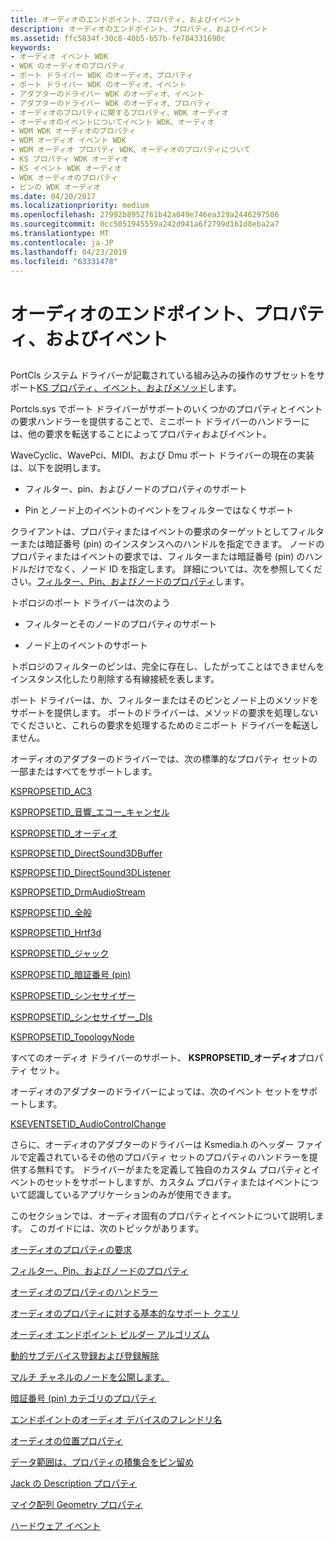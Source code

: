 ```yaml
---
title: オーディオのエンドポイント、プロパティ、およびイベント
description: オーディオのエンドポイント、プロパティ、およびイベント
ms.assetid: ffc5834f-30c8-40b5-b57b-fe784331690c
keywords:
- オーディオ イベント WDK
- WDK のオーディオのプロパティ
- ポート ドライバー WDK のオーディオ、プロパティ
- ポート ドライバー WDK のオーディオ、イベント
- アダプターのドライバー WDK のオーディオ、イベント
- アダプターのドライバー WDK のオーディオ、プロパティ
- オーディオのプロパティに関するプロパティ、WDK オーディオ
- オーディオのイベントについてイベント WDK、オーディオ
- WDM WDK オーディオのプロパティ
- WDM オーディオ イベント WDK
- WDM オーディオ プロパティ WDK、オーディオのプロパティについて
- KS プロパティ WDK オーディオ
- KS イベント WDK オーディオ
- WDK オーディオのプロパティ
- ピンの WDK オーディオ
ms.date: 04/20/2017
ms.localizationpriority: medium
ms.openlocfilehash: 27992b8952761b42a049e746ea329a2446297586
ms.sourcegitcommit: 0cc5051945559a242d941a6f2799d161d8eba2a7
ms.translationtype: MT
ms.contentlocale: ja-JP
ms.lasthandoff: 04/23/2019
ms.locfileid: "63331478"
---
```

# <a name="audio-endpoints-properties-and-events"></a>オーディオのエンドポイント、プロパティ、およびイベント


## <span id="audio_properties_and_events"></span><span id="AUDIO_PROPERTIES_AND_EVENTS"></span>


PortCls システム ドライバーが記載されている組み込みの操作のサブセットをサポート[KS プロパティ、イベント、およびメソッド](https://msdn.microsoft.com/library/windows/hardware/ff567673)します。

Portcls.sys でポート ドライバーがサポートのいくつかのプロパティとイベントの要求ハンドラーを提供することで、ミニポート ドライバーのハンドラーには、他の要求を転送することによってプロパティおよびイベント。

WaveCyclic、WavePci、MIDI、および Dmu ポート ドライバーの現在の実装は、以下を説明します。

-   フィルター、pin、およびノードのプロパティのサポート

-   Pin とノード上のイベントのイベントをフィルターではなくサポート

クライアントは、プロパティまたはイベントの要求のターゲットとしてフィルターまたは暗証番号 (pin) のインスタンスへのハンドルを指定できます。 ノードのプロパティまたはイベントの要求では、フィルターまたは暗証番号 (pin) のハンドルだけでなく、ノード ID を指定します。 詳細については、次を参照してください。[フィルター、Pin、およびノードのプロパティ](filter--pin--and-node-properties.md)します。

トポロジのポート ドライバーは次のよう

-   フィルターとそのノードのプロパティのサポート

-   ノード上のイベントのサポート

トポロジのフィルターのピンは、完全に存在し、したがってことはできませんをインスタンス化したり削除する有線接続を表します。

ポート ドライバーは、か、フィルターまたはそのピンとノード上のメソッドをサポートを提供します。 ポートのドライバーは、メソッドの要求を処理しないでくださいと、これらの要求を処理するためのミニポート ドライバーを転送しません。

オーディオのアダプターのドライバーでは、次の標準的なプロパティ セットの一部またはすべてをサポートします。

[KSPROPSETID\_AC3](https://msdn.microsoft.com/library/windows/hardware/ff537436)

[KSPROPSETID\_音響\_エコー\_キャンセル](https://msdn.microsoft.com/library/windows/hardware/ff537438)

[KSPROPSETID\_オーディオ](https://msdn.microsoft.com/library/windows/hardware/ff537440)

[KSPROPSETID\_DirectSound3DBuffer](https://msdn.microsoft.com/library/windows/hardware/ff537447)

[KSPROPSETID\_DirectSound3DListener](https://msdn.microsoft.com/library/windows/hardware/ff537449)

[KSPROPSETID\_DrmAudioStream](https://msdn.microsoft.com/library/windows/hardware/ff537481)

[KSPROPSETID\_全般](https://msdn.microsoft.com/library/windows/hardware/ff566576)

[KSPROPSETID\_Hrtf3d](https://msdn.microsoft.com/library/windows/hardware/ff537482)

[KSPROPSETID\_ジャック](https://msdn.microsoft.com/library/windows/hardware/ff537484)

[KSPROPSETID\_暗証番号 (pin)](https://msdn.microsoft.com/library/windows/hardware/ff566584)

[KSPROPSETID\_シンセサイザー](https://msdn.microsoft.com/library/windows/hardware/ff537486)

[KSPROPSETID\_シンセサイザー\_Dls](https://msdn.microsoft.com/library/windows/hardware/ff537488)

[KSPROPSETID\_TopologyNode](https://msdn.microsoft.com/library/windows/hardware/ff537491)

すべてのオーディオ ドライバーのサポート、 **KSPROPSETID\_オーディオ**プロパティ セット。

オーディオのアダプターのドライバーによっては、次のイベント セットをサポートします。

[KSEVENTSETID\_AudioControlChange](https://msdn.microsoft.com/library/windows/hardware/ff537122)

さらに、オーディオのアダプターのドライバーは Ksmedia.h のヘッダー ファイルで定義されているその他のプロパティ セットのプロパティのハンドラーを提供する無料です。 ドライバーがまたを定義して独自のカスタム プロパティとイベントのセットをサポートしますが、カスタム プロパティまたはイベントについて認識しているアプリケーションのみが使用できます。

このセクションでは、オーディオ固有のプロパティとイベントについて説明します。 このガイドには、次のトピックがあります。

[オーディオのプロパティの要求](audio-property-requests.md)

[フィルター、Pin、およびノードのプロパティ](filter--pin--and-node-properties.md)

[オーディオのプロパティのハンドラー](audio-property-handlers.md)

[オーディオのプロパティに対する基本的なサポート クエリ](basic-support-queries-for-audio-properties.md)

[オーディオ エンドポイント ビルダー アルゴリズム](audio-endpoint-builder-algorithm.md)

[動的サブデバイス登録および登録解除](dynamic-subdeviceregistration-and-unregistration.md)

[マルチ チャネルのノードを公開します。](exposing-multichannel-nodes.md)

[暗証番号 (pin) カテゴリのプロパティ](pin-category-property.md)

[エンドポイントのオーディオ デバイスのフレンドリ名](friendly-names-for-audio-endpoint-devices.md)

[オーディオの位置プロパティ](audio-position-property.md)

[データ範囲は、プロパティの積集合をピン留め](pin-data-range-and-intersection-properties.md)

[Jack の Description プロパティ](jack-description-property.md)

[マイク配列 Geometry プロパティ](microphone-array-geometry-property.md)

[ハードウェア イベント](hardware-events.md)

 

 




